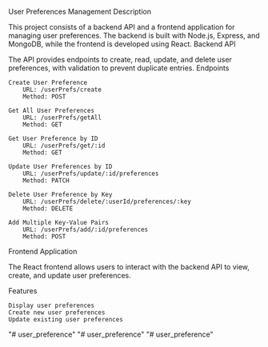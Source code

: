 User Preferences Management
Description

This project consists of a backend API and a frontend application for managing user preferences. The backend is built with Node.js, Express, and MongoDB, while the frontend is developed using React.
Backend API

The API provides endpoints to create, read, update, and delete user preferences, with validation to prevent duplicate entries.
Endpoints

    Create User Preference
        URL: /userPrefs/create
        Method: POST

    Get All User Preferences
        URL: /userPrefs/getAll
        Method: GET

    Get User Preference by ID
        URL: /userPrefs/get/:id
        Method: GET

    Update User Preferences by ID
        URL: /userPrefs/update/:id/preferences
        Method: PATCH

    Delete User Preference by Key
        URL: /userPrefs/delete/:userId/preferences/:key
        Method: DELETE

    Add Multiple Key-Value Pairs
        URL: /userPrefs/add/:id/preferences
        Method: POST

Frontend Application

The React frontend allows users to interact with the backend API to view, create, and update user preferences. 

Features

    Display user preferences
    Create new user preferences
    Update existing user preferences
   "# user_preference" 
"# user_preference" 
"# user_preference" 
